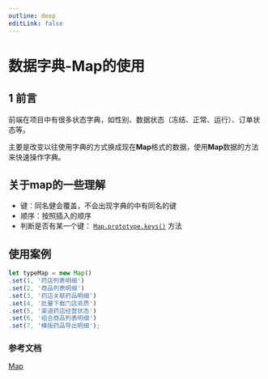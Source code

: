 ```yaml
---
outline: deep
editLink: false
---
```


# 数据字典-Map的使用

## 1 前言

前端在项目中有很多状态字典，如性别、数据状态（冻结、正常、运行）、订单状态等。

主要是改变以往使用字典的方式换成现在**Map**格式的数据，使用**Map**数据的方法来快速操作字典。

## 关于**map**的一些理解

- 键：同名健会覆盖，不会出现字典的中有同名的键
- 顺序：按照插入的顺序
- 判断是否有某一个键： [`Map.prototype.keys()`](https://developer.mozilla.org/zh-CN/docs/Web/JavaScript/Reference/Global_Objects/Map/keys) 方法

## 使用案例
```javascript
let typeMap = new Map()
.set(1, '药店列表明细')
.set(2, '商品列表明细')
.set(3, '药店关联药品明细')
.set(4, '批量下载门店资质')
.set(5, '渠道药店经营状态')
.set(6, '组合商品列表明细')
.set(7, '模版药品导出明细');
```


### 参考文档
[Map](https://developer.mozilla.org/zh-CN/docs/Web/JavaScript/Reference/Global_Objects/Map)
